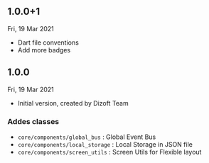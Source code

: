 ## 1.0.0+1

Fri, 19 Mar 2021

* Dart file conventions
* Add more badges
## 1.0.0

Fri, 19 Mar 2021

- Initial version, created by Dizoft Team

### Addes classes

* `core/components/global_bus` : Global Event Bus
* `core/components/local_storage` : Local Storage in JSON file
* `core/components/screen_utils` : Screen Utils for Flexible layout
